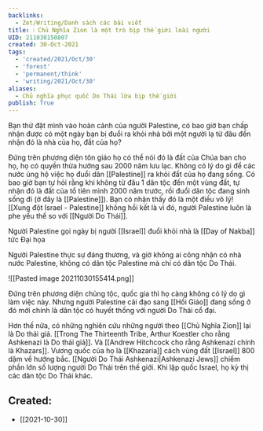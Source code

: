 ```yaml
---
backlinks:
  - Zet/Writing/Danh sách các bài viết
title: ❕ Chủ Nghĩa Zion là một trò bịp thế giới loài người
UID: 211030150807
created: 30-Oct-2021
tags:
  - 'created/2021/Oct/30'
  - 'forest'
  - 'permanent/think'
  - 'writing/2021/Oct/30'
aliases:
  - Chủ nghĩa phục quốc Do Thái lừa bịp thế giới
publish: True
---
```


Bạn thử đặt mình vào hoàn cảnh của người Palestine, có bao giờ bạn chấp nhận được có một ngày bạn bị đuổi ra khỏi nhà bởi một người lạ từ đâu đến nhận đó là nhà của họ, đất của họ?

Đứng trên phương diện tôn giáo họ có thể nói đó là đất của Chúa ban cho họ, họ có quyền thừa hưởng sau 2000 năm lưu lạc. Không có lý do gì để các nước ủng hộ việc họ đuổi dân [[Palestine]] ra khỏi đất của họ đang sống. Có bao giờ bạn tự hỏi rằng khi không từ đâu 1 dân tộc đến một vùng đất, tự nhận đó là đất của tổ tiên mình 2000 năm trước, rồi đuổi dân tộc đang sinh sống đi (ở đây là [[Palestine]]). Bạn có nhận thấy đó là một điều vô lý! [[Xung đột Israel - Palestine]] không hồi kết là vì đó, người Palestine luôn là phe yếu thế so với [[Người Do Thái]].

Người Palestine gọi ngày bị người [[Israel]] đuổi khỏi nhà là [[Day of Nakba]] tức Đại họa

Người Palestine thực sự đáng thương, và giờ không ai công nhận có nhà nước Palestine, không có dân tộc Palestine mà chỉ có dân tộc Do Thái. 

![[Pasted image 20211030155414.png]]

Đứng trên phương diện chủng tộc, quốc gia thì họ càng không có lý do gì làm việc này. Nhưng người Palestine cải đạo sang [[Hồi Giáo]] đang sống ở đó mới chính là dân tộc có huyết thống với người Do Thái cổ đại. 

Hơn thế nữa, có những nghiên cứu những người theo [[Chủ Nghĩa Zion]] lại là Do thái giả. [[Trong The Thirteenth Tribe, Arthur Koestler cho rằng Ashkenazi là Do thái giả]]. Và [[Andrew Hitchcock cho rằng Ashkenazi chính là Khazars]]. Vương quốc của họ là [[Khazaria]] cách vùng đất [[Israel]] 800 dặm về hướng bắc. [[Người Do Thái Ashkenazi|Ashkenazi Jews]] chiếm phần lớn số lượng người Do Thái trên thế giới. Khi lập quốc Israel, họ kỳ thị các dân tộc Do Thái khác.

## Created:
- [[2021-10-30]]
